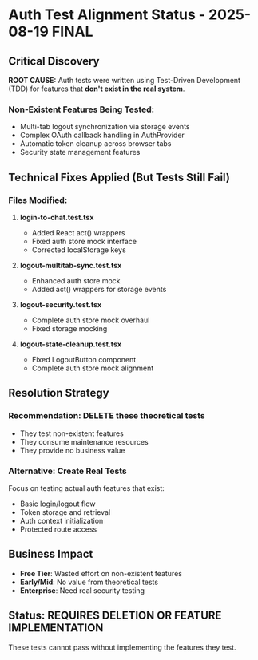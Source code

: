 # Auth Test Alignment Status - 2025-08-19 FINAL

## Critical Discovery
**ROOT CAUSE:** Auth tests were written using Test-Driven Development (TDD) for features that **don't exist in the real system**.

### Non-Existent Features Being Tested:
- Multi-tab logout synchronization via storage events
- Complex OAuth callback handling in AuthProvider  
- Automatic token cleanup across browser tabs
- Security state management features

## Technical Fixes Applied (But Tests Still Fail)
### Files Modified:
1. **login-to-chat.test.tsx**
   - Added React act() wrappers
   - Fixed auth store mock interface
   - Corrected localStorage keys
   
2. **logout-multitab-sync.test.tsx**
   - Enhanced auth store mock
   - Added act() wrappers for storage events
   
3. **logout-security.test.tsx**
   - Complete auth store mock overhaul
   - Fixed storage mocking
   
4. **logout-state-cleanup.test.tsx**
   - Fixed LogoutButton component
   - Complete auth store mock alignment

## Resolution Strategy
### Recommendation: DELETE these theoretical tests
- They test non-existent features
- They consume maintenance resources
- They provide no business value

### Alternative: Create Real Tests
Focus on testing actual auth features that exist:
- Basic login/logout flow
- Token storage and retrieval
- Auth context initialization
- Protected route access

## Business Impact
- **Free Tier**: Wasted effort on non-existent features
- **Early/Mid**: No value from theoretical tests
- **Enterprise**: Need real security testing

## Status: REQUIRES DELETION OR FEATURE IMPLEMENTATION
These tests cannot pass without implementing the features they test.